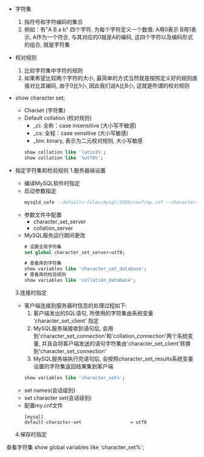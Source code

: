 - 字符集
  1. 指符号和字符编码的集合
  2. 例如：有"A B a b" 四个字符, 为每个字符定义一个数值: A用0表示 B用1表示, A作为一个符合, 与其对应的0就是A的编码, 这四个字符以及编码形式的组合, 就是字符集
- 校对规则
  1. 比较字符集中字符的规则
  2. 如果希望比较两个字符的大小, 最简单的方式当然就是按照定义好的规则直接对比其编码, 由于0比1小, 因此我们说A比B小, 这就是所谓的校对规则

- show character set;
  - Charset (字符集)
  - Default collation (校对规则)
    - _ci: 全称：case insensitive (大小写不敏感)
    - _cs: 全程：case sensitive  (大小写敏感)
    - _bin: binary, 表示为二元校对规则, 大小写敏感
    ``` sql
    show collation like 'latin1%';
    show collation like '%utf8%';
    ```
- 指定字符集和检验规则
  1.服务器端设置
    - 编译MySQL软件时指定
    - 启动参数指定
      ``` sql
      mysqld_safe --defaults-file=/mysql/3306/conf/my.cnf --character-set-server=utf8mb4 --callation-server=utf8mb4_general_ci
      ```
    - 参数文件中配置
      - character_set_server
      - collation_server
    - MySQL服务运行期间更改
      ``` sql
      # 设置全局字符集
      set global character_set_server=utf8;
      
      # 查看库的字符集
      show variables like 'character_set_database';
      # 查看库的检验规则
      show variables like 'collation_database';
      ```
  3.连接时指定
    - 客户端连接到服务器时信息的处理过程如下:
      1. 客户端发出的SQL语句, 所使用的字符集由系统变量 'character_set_client' 指定
      2. MySQL服务端接收到语句后, 会用到'character_set_connection'和'collation_connection'两个系统变量, 并且会将客户端发送的语句字符集由'character_set_client'转换到'character_set_connection'
      3. MySQL服务端执行完语句后, 会按照character_set_results系统变量设置的字符集返回结果集到客户端
      ``` sql
      show variables like 'character_set%';
      ```
    - set names(会话级别)  
    - set character set(会话级别)
    - 配置my.cnf文件
      ``` shell
      [mysql]
      default-character-set                  = utf8
      ```
  4.保存时指定




查看字符集
show global variables like 'character_set%';



